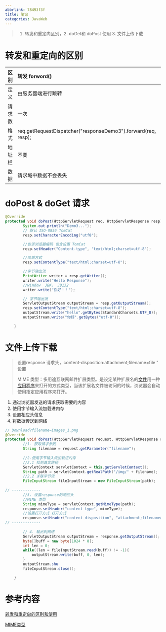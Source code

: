 ```yaml
---
abbrlink: 78493f3f
title: 笔记
categories: JavaWeb
---
```


> 1. 转发和重定向区别，2. doGet和 doPost 使用   3. 文件上传下载

<!-- more -->

# 转发和重定向的区别

| 区别   | 转发 **forword()**                                           | 重定向 **sendredirect()**                     |
| ------ | :----------------------------------------------------------- | --------------------------------------------- |
| 定义   | 由服务器端进行跳转                                               | 客户端进行跳转                                |
| 请求数 | 一次                                                           | 两次                                          |
| 格式   | req.getRequestDispatcher("responseDemo3").forward(req, resp); | resp.sendRedirect("/HomeWork/responseDemo2"); |
| 地址栏 | 不变                                                         | 改变，可以跳转到服务器外的网站                |
| 数据   | 请求域中数据不会丢失                                         | 请求域中数据丢失                              |


# doPost & doGet 请求

```java
@Override
protected void doPost(HttpServletRequest req, HttpServletResponse resp) throws ServletException, IOException {
        System.out.println("Demo3...");
        // 默认 ISO-8859 TomCat
        resp.setCharacterEncoding("utf8");

        //告诉浏览器编码 包含设置 TomCat
        resp.setHeader("Content-type", "text/html;charset=utf-8");

        //简单方式
        resp.setContentType("text/html;charset=utf-8");

        //字节输出流
        PrintWriter writer = resp.getWriter();
        writer.write("Hello Response");
        //window  JBK， JB132
        writer.write("你好！！");

        // 字节输出流
        ServletOutputStream outputStream = resp.getOutputStream();
        resp.setContentType("text/html;charset=utf-8");
        outputStream.write("hello".getBytes(StandardCharsets.UTF_8));
        outputStream.write("你好".getBytes("utf-8"));

    }

```

# 文件上传下载

> 设置response 请求头，content-disposition:attachment;filename=file " 设置 
>
> MIME 类型：多用途互联网邮件扩展类型。是设定某种扩展名的[文件]()用一种[应用程序]()来打开的方式类型，当该扩展名文件被访问的时候，浏览器会自动使用指定应用程序来打开。

1. 通过浏览器发送的请求获取需要的内容
2. 使用字节输入流加载进内存
3. 设置相应头信息
4. 将数据传送到网络

```java
// Download?filename=images_1.png
@Override
protected void doPost(HttpServletRequest request, HttpServletResponse response) throws ServletException, IOException {
        //1. 获取请求参数
        String filename = request.getParameter("filename");
        
        //2.使用字节输入流加载进内存
        //2.1 找到真实路径
        ServletContext servletContext = this.getServletContext();
        String path = servletContext.getRealPath("/img/" + filename);
        //2.2 关联字节流
        FileInputStream fileInputStream = new FileInputStream(path);
        
// -------------
    	//3. 设置response的响应头
        //MIME 类型
        String mimeType = servletContext.getMimeType(path);
        response.setHeader("content-type", mimeType);
        //设置打开方式 打开方式
        response.setHeader("content-disposition", "attachment;filename=" + filename);
// ------------- 
    
        // 4. 输出到网络
        ServletOutputStream outputStream = response.getOutputStream();
        byte[]buff = new byte[1024 * 8];
        int len = 0;
        while((len = fileInputStream.read(buff)) != -1){
            outputStream.write(buff, 0, len);
        }
        outputStream.shu
        fileInputStream.close();

    }
```


# 参考内容

[转发和重定向的区别和使用](https://blog.csdn.net/weixin_40001125/article/details/88663468)

 [MIME类型](https://baike.baidu.com/item/MIME/2900607#2)